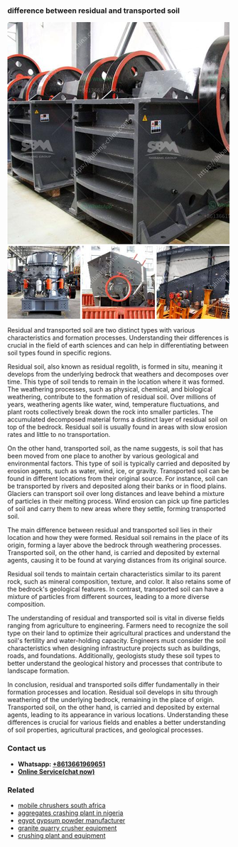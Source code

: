 <h3>difference between residual and transported soil</h3><img src='1708309454.jpg' alt=''><p>Residual and transported soil are two distinct types with various characteristics and formation processes. Understanding their differences is crucial in the field of earth sciences and can help in differentiating between soil types found in specific regions.</p><p>Residual soil, also known as residual regolith, is formed in situ, meaning it develops from the underlying bedrock that weathers and decomposes over time. This type of soil tends to remain in the location where it was formed. The weathering processes, such as physical, chemical, and biological weathering, contribute to the formation of residual soil. Over millions of years, weathering agents like water, wind, temperature fluctuations, and plant roots collectively break down the rock into smaller particles. The accumulated decomposed material forms a distinct layer of residual soil on top of the bedrock. Residual soil is usually found in areas with slow erosion rates and little to no transportation.</p><p>On the other hand, transported soil, as the name suggests, is soil that has been moved from one place to another by various geological and environmental factors. This type of soil is typically carried and deposited by erosion agents, such as water, wind, ice, or gravity. Transported soil can be found in different locations from their original source. For instance, soil can be transported by rivers and deposited along their banks or in flood plains. Glaciers can transport soil over long distances and leave behind a mixture of particles in their melting process. Wind erosion can pick up fine particles of soil and carry them to new areas where they settle, forming transported soil.</p><p>The main difference between residual and transported soil lies in their location and how they were formed. Residual soil remains in the place of its origin, forming a layer above the bedrock through weathering processes. Transported soil, on the other hand, is carried and deposited by external agents, causing it to be found at varying distances from its original source.</p><p>Residual soil tends to maintain certain characteristics similar to its parent rock, such as mineral composition, texture, and color. It also retains some of the bedrock's geological features. In contrast, transported soil can have a mixture of particles from different sources, leading to a more diverse composition.</p><p>The understanding of residual and transported soil is vital in diverse fields ranging from agriculture to engineering. Farmers need to recognize the soil type on their land to optimize their agricultural practices and understand the soil's fertility and water-holding capacity. Engineers must consider the soil characteristics when designing infrastructure projects such as buildings, roads, and foundations. Additionally, geologists study these soil types to better understand the geological history and processes that contribute to landscape formation.</p><p>In conclusion, residual and transported soils differ fundamentally in their formation processes and location. Residual soil develops in situ through weathering of the underlying bedrock, remaining in the place of origin. Transported soil, on the other hand, is carried and deposited by external agents, leading to its appearance in various locations. Understanding these differences is crucial for various fields and enables a better understanding of soil properties, agricultural practices, and geological processes.</p><h3>Contact us</h3><ul><li><strong>Whatsapp:&nbsp;<a href="https://wa.me/8613661969651">+8613661969651</a></strong></li><li><a href="https://swt.shibang-china.com/?git&amp;zhl&amp;difference between residual and transported soil"><strong>Online Service(chat now)</strong></a></li></ul><h3>Related</h3><ul><li><a href='mobile chrushers south africa.md'>mobile chrushers south africa</a></li><li><a href='aggregates crashing plant in nigeria.md'>aggregates crashing plant in nigeria</a></li><li><a href='egypt gypsum powder manufacturer.md'>egypt gypsum powder manufacturer</a></li><li><a href='granite quarry crusher equipment.md'>granite quarry crusher equipment</a></li><li><a href='crushing plant and equipment.md'>crushing plant and equipment</a></li></ul>